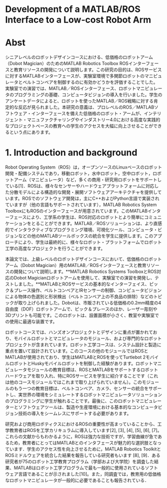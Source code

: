 # Development of a MATLAB/ROS Interface to a Low-cost Robot Arm

# Abst
シニアレベルのロボットデザインコースにおける、低価格のロボットアーム（Dobot Magician）のためのMATLAB Robotics Toolbox ROSインターフェースと教育リソースの開発について説明します。この研究の目的は、ROSサービスに対するMATLABインターフェースが、実験室環境で多関節ロボットのマニピュレータとベルトコンベアを制御するのに有効かどうかを評価することでした。 実験室での演習では、MATLAB／ROSインターフェース、ロボットマニピュレータのプログラミングの基礎、コンピュータビジョンの導入を行いました。学生のアンケートデータによると、ロボットを使ったMATLAB／ROS戦略に対する肯定的な反応が見られました。本研究の意義は、プロレベルのROS／MATLABソフトウェア・インターフェースを備えた低価格のロボット・アームが、インテリジェント・マニュファクチャリングやインダストリー4.0における高度な実践的なプロジェクトベースの教育への学生のアクセスを大幅に向上させることができるという点にあります。

# 1. Introduction and background

Robot Operating System（ROS）は，オープンソースのLinuxベースのロボット開発・配備システムであり，移動ロボット，水中ロボット，空中ロボット，ロボットアーム（マニピュレータ）など，多くの商用・研究用ロボットをサポートしている[1]．ROSは、様々なセンサーやハードウェアプラットフォームに対応した分散モデルによる構造的な開発・展開ソフトウェアアーキテクチャを提供しています。ROSでのソフトウェア開発は，主にC++およびPython言語で実装されていますが（他の言語もサポートされています），MATLAB Robotics System ToolboxにもROSのインターフェースが用意されています。このMATLABインターフェースにより、工学系の学生は、ROS対応のロボットとより簡単にコミュニケーションをとることができます。MATLAB／ROSソリューションは、より直感的でインタラクティブなプログラミング環境、可視化ツール、コンピュータ・ビジョンなどの他のMATLABツールボックスの統合を学生に提供します。このアプローチにより、学生は最終的に、様々なロボット・プラットフォームでロボット工学の高度なプロジェクトを行うことができます。

本論文では、上級レベルのロボットデザインコースにおいて、低価格のロボットアーム（Dobot Magician）用のMATLAB／ROSインターフェースと教育リソースの開発について説明します。**MATLAB Robotics Systems ToolboxとROS対応のDobot Magicianロボットアームを使用して、実験室での演習を開発し、テストしました。**MATLABとROSサービスの基本的なインターフェイス、ピック＆プレース操作、ベルトコンベアとIRセンサーの制御、コンピュータビジョンによる物体の色選別と形状検出（ベルトコンベア上の不良品の排除）などのトピックが取り上げられました。Dobotは、市販されている低価格の0.2mm精度の4自由度（DOF）ロボットアームで、ピック＆プレースのほか、レーザー彫刻や3Dプリントも可能です。このロボットは、設置面積が小さく、教室や実験室での使用に最適な装置です。

ロボットコースでは、ハンズオンプロジェクトとデザインに重点が置かれており、モバイルロボットとマニピュレータのモジュール、および専門的なロボットプロジェクトが含まれています。ロボット工学コースは、システム設計と製造に重点を置いて設計されています。このコースの他のモジュールではROSとMATLABが使用されており、学生はMATLABとROSを使ってTurtlebot 2モバイルロボットとHuskyモバイルロボットを制御した経験があります。ロボットマニピュレータモジュールの教育目標は、ROSとMATLABをサポートするロボットハードウェアを取り入れ、特にROSサービスを学生に紹介することです（これは他のコースモジュールではこれまで取り上げられていません）。このモジュールのもう一つの教育目標は、ベルトコンベア、カメラ、センサーの統合をサポートし、実世界の環境をシミュレートするロボットマニピュレータソリューションのプログラミングに学生が触れることです。最後に、このロボットマニピュレーターとソフトウェアツールは、製造や生産環境における基本的なコンピュータビジョン技術の導入をシームレスにサポートする必要があります。

研究および商用ロボティクスにおけるROSの重要性が高まっていることから、工学教育者はROSを工学カリキュラムに導入しています[2], [3], [4], [5], [6], [7]。これらの文献からもわかるように，ROSは強力な技術ですが，学習曲線が急であるため，教育者にとってはMATLABとのインタフェースが魅力的な選択肢となっています．学生のアクセス性を向上させるために，MATLAB Robotics ToolkitとROSミドルウェアを統合した結果を報告している研究者もいます [8], [9]．ある研究者が75のロボット工学教育プログラム（学部および大学院）を調査した結果、MATLABはロボット工学プログラムで最も一般的に使用されているソフトウェア言語であることが示されました[10]。また，同調査では，教育用の低価格なロボットマニピュレータが一般的に必要であることも報告されている．

